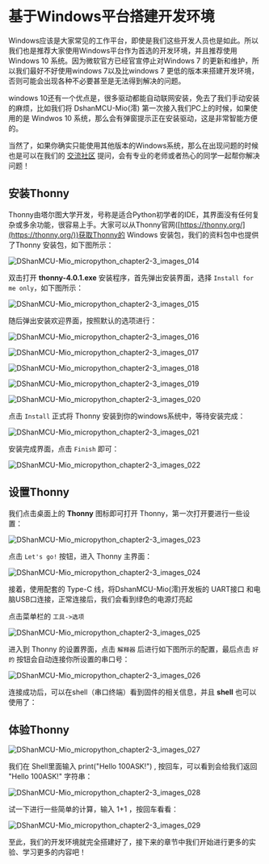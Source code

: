 # 基于Windows平台搭建开发环境

Windows应该是大家常见的工作平台，即使是我们这些开发人员也是如此。所以我们也是推荐大家使用Windows平台作为首选的开发环境，并且推荐使用 Windows 10 系统。因为微软官方已经官宣停止对Windows 7 的更新和维护，所以我们最好不好使用windows 7以及比windows 7 更低的版本来搭建开发环境，否则可能会出现各种不必要甚至是无法得到解决的问题。

windows 10还有一个优点是，很多驱动都能自动联网安装，免去了我们手动安装的麻烦，比如我们将 DshanMCU-Mio(澪) 第一次接入我们PC上的时候，如果使用的是 Windwos 10 系统，那么会有弹窗提示正在安装驱动，这是非常智能方便的。

当然了，如果你确实只能使用其他版本的Windows系统，那么在出现问题的时候也是可以在我们的 [交流社区](https://forums.100ask.net/c/esp/49) 提问，会有专业的老师或者热心的同学一起帮你解决问题！

## 安装Thonny

Thonny由塔尔图大学开发，号称是适合Python初学者的IDE，其界面没有任何复杂或多余功能，很容易上手。大家可以从Thonny官网([https://thonny.org/](https://thonny.org/))获取Thonny的 Windows 安装包，我们的资料包中也提供了Thonny 安装包，如下图所示：

![DShanMCU-Mio_micropython_chapter2-3_images_014](_images/chapter2_images/DShanMCU-Mio_micropython_chapter2-3_images_014.jpg)

双击打开 **thonny-4.0.1.exe** 安装程序，首先弹出安装界面，选择 `Install for me only`，如下图所示：

![DShanMCU-Mio_micropython_chapter2-3_images_015](_images/chapter2_images/DShanMCU-Mio_micropython_chapter2-3_images_015.jpg)


随后弹出安装欢迎界面，按照默认的选项进行：

![DShanMCU-Mio_micropython_chapter2-3_images_016](_images/chapter2_images/DShanMCU-Mio_micropython_chapter2-3_images_016.jpg)

![DShanMCU-Mio_micropython_chapter2-3_images_017](_images/chapter2_images/DShanMCU-Mio_micropython_chapter2-3_images_017.jpg)

![DShanMCU-Mio_micropython_chapter2-3_images_018](_images/chapter2_images/DShanMCU-Mio_micropython_chapter2-3_images_018.jpg)

![DShanMCU-Mio_micropython_chapter2-3_images_019](_images/chapter2_images/DShanMCU-Mio_micropython_chapter2-3_images_019.jpg)

![DShanMCU-Mio_micropython_chapter2-3_images_020](_images/chapter2_images/DShanMCU-Mio_micropython_chapter2-3_images_020.jpg)


点击 `Install` 正式将 Thonny 安装到你的windows系统中，等待安装完成：

![DShanMCU-Mio_micropython_chapter2-3_images_021](_images/chapter2_images/DShanMCU-Mio_micropython_chapter2-3_images_021.jpg)

安装完成界面，点击 `Finish` 即可：

![DShanMCU-Mio_micropython_chapter2-3_images_022](_images/chapter2_images/DShanMCU-Mio_micropython_chapter2-3_images_022.jpg)


## 设置Thonny

我们点击桌面上的 **Thonny** 图标即可打开 Thonny，第一次打开要进行一些设置：

![DShanMCU-Mio_micropython_chapter2-3_images_023](_images/chapter2_images/DShanMCU-Mio_micropython_chapter2-3_images_023.jpg)

点击 `Let's go!` 按钮，进入 Thonny 主界面：

![DShanMCU-Mio_micropython_chapter2-3_images_024](_images/chapter2_images/DShanMCU-Mio_micropython_chapter2-3_images_024.jpg)

接着，使用配套的 Type-C 线，将DshanMCU-Mio(澪)开发板的 UART接口 和电脑USB口连接，正常连接后，我们会看到绿色的电源灯亮起

点击菜单栏的 `工具->选项`

![DShanMCU-Mio_micropython_chapter2-3_images_025](_images/chapter2_images/DShanMCU-Mio_micropython_chapter2-3_images_025.jpg)

进入到 Thonny 的设置界面，点击 `解释器` 后进行如下图所示的配置，最后点击 `好的` 按钮会自动连接你所设置的串口号：

![DShanMCU-Mio_micropython_chapter2-3_images_026](_images/chapter2_images/DShanMCU-Mio_micropython_chapter2-3_images_026.jpg)

连接成功后，可以在shell（串口终端）看到固件的相关信息，并且 **shell** 也可以使用了：

## 体验Thonny

![DShanMCU-Mio_micropython_chapter2-3_images_027](_images/chapter2_images/DShanMCU-Mio_micropython_chapter2-3_images_027.jpg)

我们在 Shell里面输入 print("Hello 100ASK!") , 按回车，可以看到会给我们返回 "Hello 100ASK!" 字符串：

![DShanMCU-Mio_micropython_chapter2-3_images_028](_images/chapter2_images/DShanMCU-Mio_micropython_chapter2-3_images_028.jpg)

试一下进行一些简单的计算，输入 1+1 ，按回车看看：

![DShanMCU-Mio_micropython_chapter2-3_images_029](_images/chapter2_images/DShanMCU-Mio_micropython_chapter2-3_images_029.jpg)


至此，我们的开发环境就完全搭建好了，接下来的章节中我们开始进行更多的实验、学习更多的内容吧！

